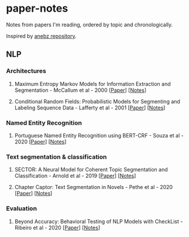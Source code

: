 # paper-notes

Notes from papers I'm reading, ordered by topic and chronologically.

Inspired by [anebz repository](https://github.com/anebz/papers).

## NLP

### Architectures

1. Maximum Entropy Markov Models for Information Extraction and Segmentation - McCallum et al - 2000 [[Paper](http://www.ai.mit.edu/courses/6.891-nlp/READINGS/maxent.pdf)] [[Notes](architectures/2000_MEMM.md)]

2. Conditional Random Fields: Probabilistic Models for Segmenting and Labeling Sequence Data - Lafferty et al - 2001 [[Paper](https://repository.upenn.edu/cgi/viewcontent.cgi?article=1162&context=cis_papers)] [[Notes](architectures/2001_CRF.md)]

### Named Entity Recognition

1. Portuguese Named Entity Recognition using BERT-CRF - Souza et al - 2020 [[Paper](https://arxiv.org/pdf/1909.10649.pdf)] [[Notes](named_entity_recognition/2020_NER_BERT_CRF.md)]

### Text segmentation & classification

1. SECTOR: A Neural Model for Coherent Topic Segmentation and Classification - Arnold et al - 2019 [[Paper](https://arxiv.org/abs/1902.04793)] [[Notes](text_segmentation_classification/2019_SECTOR.md)]

2. Chapter Captor: Text Segmentation in Novels - Pethe et al - 2020 [[Paper](https://www.aclweb.org/anthology/2020.emnlp-main.672/)] [[Notes](text_segmentation_classification/2020_Chapter_Captor.md)]

### Evaluation

1. Beyond Accuracy: Behavioral Testing of NLP Models with CheckList - Ribeiro et al - 2020 [[Paper](https://arxiv.org/abs/2005.04118)] [[Notes](evaluation/2020_CheckList.md)]